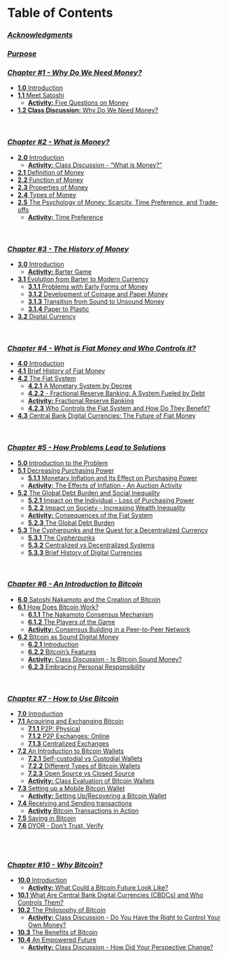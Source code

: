 # Table of Contents  


### _[Acknowledgments](https://github.com/MyFirstBitcoin/Bitcoin-Diploma-2024/blob/main/Web%20View/10.Cover-and-Acknowledgments.md#acknowledgments)_    

### _[Purpose](https://github.com/MyFirstBitcoin/Bitcoin-Diploma-2024/blob/main/Web%20View/12.Purpose.md#bitcoin-diploma)_    
    
### _[Chapter #1 - Why Do We Need Money?](https://github.com/MyFirstBitcoin/Bitcoin-Diploma-2024/blob/main/Web%20View/13.Chapter-1.md#chapter-1)_    
- [**1.0** Introduction](https://github.com/MyFirstBitcoin/Bitcoin-Diploma-2024/blob/main/Web%20View/13.Chapter-1.md#10-introduction)          
- [**1.1** Meet Satoshi](https://github.com/MyFirstBitcoin/Bitcoin-Diploma-2024/blob/main/Web%20View/13.Chapter-1.md#11-meet-satoshi)          
  - [**Activity:** Five Questions on Money](https://github.com/MyFirstBitcoin/Bitcoin-Diploma-2024/blob/main/Web%20View/13.Chapter-1.md#activity-lets-start-the-chapter-by-answering-the-five-questions-below)        
- [**1.2 Class Discussion:** Why Do We Need Money?](https://github.com/MyFirstBitcoin/Bitcoin-Diploma-2024/blob/main/Web%20View/13.Chapter-1.md#12-class-discussion-why-do-we-need-money)        

<br/>

### _[Chapter #2 - What is Money?](https://github.com/MyFirstBitcoin/Bitcoin-Diploma-2024/blob/main/Web%20View/14.Chapter-2.md#chapter-2)_    
- [**2.0** Introduction](https://github.com/MyFirstBitcoin/Bitcoin-Diploma-2024/blob/main/Web%20View/14.Chapter-2.md#20-introduction)
  - [**Activity:** Class Discussion - “What is Money?”](https://github.com/MyFirstBitcoin/Bitcoin-Diploma-2024/blob/main/Web%20View/14.Chapter-2.md#activity-class-discussion---what-is-money)         
- [**2.1** Definition of Money](https://github.com/MyFirstBitcoin/Bitcoin-Diploma-2024/blob/main/Web%20View/14.Chapter-2.md#21-definition-of-money)       
- [**2.2** Function of Money](https://github.com/MyFirstBitcoin/Bitcoin-Diploma-2024/blob/main/Web%20View/14.Chapter-2.md#22-function-of-money)       
- [**2.3** Properties of Money](https://github.com/MyFirstBitcoin/Bitcoin-Diploma-2024/blob/main/Web%20View/14.Chapter-2.md#23-properties-of-money)      
- [**2.4** Types of Money](https://github.com/MyFirstBitcoin/Bitcoin-Diploma-2024/blob/main/Web%20View/14.Chapter-2.md#24-types-of-money)          
- [**2.5** The Psychology of Money: Scarcity, Time Preference, and Trade-offs](https://github.com/MyFirstBitcoin/Bitcoin-Diploma-2024/blob/main/Web%20View/14.Chapter-2.md#25-the-psychology-of-money-scarcity-time-preference-and-trade-offs)        
  - [**Activity:** Time Preference](https://github.com/MyFirstBitcoin/Bitcoin-Diploma-2024/blob/main/Web%20View/14.Chapter-2.md#activity-time-preference)        

<br/>

### _[Chapter #3 - The History of Money](https://github.com/MyFirstBitcoin/Bitcoin-Diploma-2024/blob/main/Web%20View/15.Chapter-3.md#chapter-3)_    
- [**3.0** Introduction](https://github.com/MyFirstBitcoin/Bitcoin-Diploma-2024/blob/main/Web%20View/15.Chapter-3.md#30-introduction)      
  - [**Activity:** Barter Game](https://github.com/MyFirstBitcoin/Bitcoin-Diploma-2024/blob/main/Web%20View/15.Chapter-3.md#activity-class-exercise---barter-game)     
- [**3.1** Evolution from Barter to Modern Currency](https://github.com/MyFirstBitcoin/Bitcoin-Diploma-2024/blob/main/Web%20View/15.Chapter-3.md#31-evolution-from-bartering-to-modern-currency)     
  - [**3.1.1** Problems with Early Forms of Money](https://github.com/MyFirstBitcoin/Bitcoin-Diploma-2024/blob/main/Web%20View/15.Chapter-3.md#311-problems-with-early-forms-of-money)     
  - [**3.1.2** Development of Coinage and Paper Money](https://github.com/MyFirstBitcoin/Bitcoin-Diploma-2024/blob/main/Web%20View/15.Chapter-3.md#312-development-of-coinage-and-paper-money)     
  - [**3.1.3** Transition from Sound to Unsound Money](https://github.com/MyFirstBitcoin/Bitcoin-Diploma-2024/blob/main/Web%20View/15.Chapter-3.md#313-transition-from-sound-to-unsound-money)     
  - [**3.1.4** Paper to Plastic](https://github.com/MyFirstBitcoin/Bitcoin-Diploma-2024/blob/main/Web%20View/15.Chapter-3.md#314-paper-to-plastic)     
- [**3.2** Digital Currency](https://github.com/MyFirstBitcoin/Bitcoin-Diploma-2024/blob/main/Web%20View/15.Chapter-3.md#32-digital-currency)     

<br/>

### _[Chapter #4 - What is Fiat Money and Who Controls it?](https://github.com/MyFirstBitcoin/Bitcoin-Diploma-2024/blob/main/Web%20View/16.Chapter-4.md#chapter-4)_ 
- [**4.0** Introduction](https://github.com/MyFirstBitcoin/Bitcoin-Diploma-2024/blob/main/Web%20View/16.Chapter-4.md#40-introduction)    
- [**4.1** Brief History of Fiat Money](https://github.com/MyFirstBitcoin/Bitcoin-Diploma-2024/blob/main/Web%20View/16.Chapter-4.md#41-brief-history-of-fiat-money)    
- [**4.2** The Fiat System](https://github.com/MyFirstBitcoin/Bitcoin-Diploma-2024/blob/main/Web%20View/16.Chapter-4.md#42-the-fiat-system)    
  - [**4.2.1** A Monetary System by Decree](https://github.com/MyFirstBitcoin/Bitcoin-Diploma-2024/blob/main/Web%20View/16.Chapter-4.md#421-a-monetary-system-by-decree)    
  - [**4.2.2** - Fractional Reserve Banking: A System Fueled by Debt](https://github.com/MyFirstBitcoin/Bitcoin-Diploma-2024/blob/main/Web%20View/16.Chapter-4.md#422-fractional-reserve-banking-a-system-fueled-by-debt)    
  - [**Activity:** Fractional Reserve Banking](https://github.com/MyFirstBitcoin/Bitcoin-Diploma-2024/blob/main/Web%20View/16.Chapter-4.md#activity-fractional-reserve-banking)
  - [**4.2.3** Who Controls the Fiat System and How Do They Benefit?](https://github.com/MyFirstBitcoin/Bitcoin-Diploma-2024/blob/main/Web%20View/16.Chapter-4.md#423-who-controls-the-fiat-system-and-how-do-they-benefit)
- [**4.3** Central Bank Digital Currencies: The Future of Fiat Money](https://github.com/MyFirstBitcoin/Bitcoin-Diploma-2024/blob/main/Web%20View/16.Chapter-4.md#43-central-bank-digital-currencies-the-future-of-fiat-money) 

<br/>

### _[Chapter #5 - How Problems Lead to Solutions](https://github.com/MyFirstBitcoin/Bitcoin-Diploma-2024/blob/main/Web%20View/17.Chapter-5.md#chapter-5)_ 
- [**5.0** Introduction to the Problem](https://github.com/MyFirstBitcoin/Bitcoin-Diploma-2024/blob/main/Web%20View/17.Chapter-5.md#50-introduction-to-the-problem)    
- [**5.1** Decreasing Purchasing Power](https://github.com/MyFirstBitcoin/Bitcoin-Diploma-2024/blob/main/Web%20View/17.Chapter-5.md#51-decreasing-purchasing-power)    
  - [**5.1.1** Monetary Inflation and Its Effect on Purchasing Power](https://github.com/MyFirstBitcoin/Bitcoin-Diploma-2024/blob/main/Web%20View/17.Chapter-5.md#511-monetary-inflation-and-its-effect-on-purchasing-power)    
  - [**Activity:** The Effects of Inflation - An Auction Activity](https://github.com/MyFirstBitcoin/Bitcoin-Diploma-2024/blob/main/Web%20View/17.Chapter-5.md#activity-the-effects-of-inflation---an-auction-activity)    
- [**5.2** The Global Debt Burden and Social Inequality](https://github.com/MyFirstBitcoin/Bitcoin-Diploma-2024/blob/main/Web%20View/17.Chapter-5.md#52-the-global-debt-burden-and-social-inequality)    
  - [**5.2.1** Impact on the Individual - Loss of Purchasing Power](https://github.com/MyFirstBitcoin/Bitcoin-Diploma-2024/blob/main/Web%20View/17.Chapter-5.md#521-impact-on-individuals---loss-of-purchasing-power)    
  - [**5.2.2** Impact on Society - Increasing Wealth Inequality](https://github.com/MyFirstBitcoin/Bitcoin-Diploma-2024/blob/main/Web%20View/17.Chapter-5.md#522-impact-on-society---increasing-wealth-inequality)
  - [**Activity:** Consequences of the Fiat System](https://github.com/MyFirstBitcoin/Bitcoin-Diploma-2024/blob/main/Web%20View/17.Chapter-5.md#activity-consequences-of-the-fiat-system)    
  - [**5.2.3** The Global Debt Burden](https://github.com/MyFirstBitcoin/Bitcoin-Diploma-2024/blob/main/Web%20View/17.Chapter-5.md#523-the-global-debt-burden)
- [**5.3** The Cypherpunks and the Quest for a Decentralized Currency](https://github.com/MyFirstBitcoin/Bitcoin-Diploma-2024/blob/main/Web%20View/17.Chapter-5.md#53-the-cypherpunks-and-the-quest-for-a-decentralized-currency)
  - [**5.3.1** The Cypherpunks](https://github.com/MyFirstBitcoin/Bitcoin-Diploma-2024/blob/main/Web%20View/17.Chapter-5.md#531-the-cypherpunks)
  - [**5.3.2** Centralized vs Decentralized Systems](https://github.com/MyFirstBitcoin/Bitcoin-Diploma-2024/blob/main/Web%20View/17.Chapter-5.md#532-centralized-vs-decentralized-systems)
  - [**5.3.3** Brief History of Digital Currencies](https://github.com/MyFirstBitcoin/Bitcoin-Diploma-2024/blob/main/Web%20View/17.Chapter-5.md#533-brief-history-of-digital-currencies)

<br/>

### _[Chapter #6 - An Introduction to Bitcoin](https://github.com/MyFirstBitcoin/Bitcoin-Diploma-2024/blob/main/Web%20View/18.Chapter-6.md#chapter-6)_ 
- [**6.0** Satoshi Nakamoto and the Creation of Bitcoin](https://github.com/MyFirstBitcoin/Bitcoin-Diploma-2024/blob/main/Web%20View/18.Chapter-6.md#60-satoshi-nakamoto-and-the-creation-of-bitcoin)    
- [**6.1** How Does Bitcoin Work?](https://github.com/MyFirstBitcoin/Bitcoin-Diploma-2024/blob/main/Web%20View/18.Chapter-6.md#61-how-does-bitcoin-work)    
  - [**6.1.1** The Nakamoto Consensus Mechanism](https://github.com/MyFirstBitcoin/Bitcoin-Diploma-2024/blob/main/Web%20View/18.Chapter-6.md#611-the-nakamoto-consensus-mechanism)    
  - [**6.1.2** The Players of the Game](https://github.com/MyFirstBitcoin/Bitcoin-Diploma-2024/blob/main/Web%20View/18.Chapter-6.md#612-the-players-of-the-game)    
  - [**Activity:** Consensus Building in a Peer-to-Peer Network](https://github.com/MyFirstBitcoin/Bitcoin-Diploma-2024/blob/main/Web%20View/18.Chapter-6.md#class-exercise---consensus-building-in-a-peer-to-peer-network)
- [**6.2** Bitcoin as Sound Digital Money](https://github.com/MyFirstBitcoin/Bitcoin-Diploma-2024/blob/main/Web%20View/18.Chapter-6.md#62-bitcoin-as-sound-digital-money)    
  - [**6.2.1** Introduction](https://github.com/MyFirstBitcoin/Bitcoin-Diploma-2024/blob/main/Web%20View/18.Chapter-6.md#621-introduction)    
  - [**6.2.2** Bitcoin’s Features](https://github.com/MyFirstBitcoin/Bitcoin-Diploma-2024/blob/main/Web%20View/18.Chapter-6.md#622-bitcoins-features)
  - [**Activity:** Class Discussion - Is Bitcoin Sound Money?](https://github.com/MyFirstBitcoin/Bitcoin-Diploma-2024/blob/main/Web%20View/18.Chapter-6.md#activity-class-discussion---is-bitcoin-sound-money)    
  - [**6.2.3** Embracing Personal Responsibility](https://github.com/MyFirstBitcoin/Bitcoin-Diploma-2024/blob/main/Web%20View/18.Chapter-6.md#623-embracing-personal-responsibility)

<br/>

### _[Chapter #7 - How to Use Bitcoin](https://github.com/MyFirstBitcoin/Bitcoin-Diploma-2024/blob/main/Web%20View/19.Chapter-7.md#chapter-7)_ 
- [**7.0** Introduction](https://github.com/MyFirstBitcoin/Bitcoin-Diploma-2024/blob/main/Web%20View/19.Chapter-7.md#70-introduction)    
- [**7.1** Acquiring and Exchanging Bitcoin](https://github.com/MyFirstBitcoin/Bitcoin-Diploma-2024/blob/main/Web%20View/19.Chapter-7.md#71-acquiring-and-exchanging-bitcoin)    
  - [**7.1.1** P2P: Physical](https://github.com/MyFirstBitcoin/Bitcoin-Diploma-2024/blob/main/Web%20View/19.Chapter-7.md#711-peer-to-peer-in-person)    
  - [**7.1.2** P2P Exchanges: Online](https://github.com/MyFirstBitcoin/Bitcoin-Diploma-2024/blob/main/Web%20View/19.Chapter-7.md#712-peer-to-peer-online)    
  - [**7.1.3** Centralized Exchanges](https://github.com/MyFirstBitcoin/Bitcoin-Diploma-2024/blob/main/Web%20View/19.Chapter-7.md#713-centralized-exchanges)
- [**7.2** An Introduction to Bitcoin Wallets](https://github.com/MyFirstBitcoin/Bitcoin-Diploma-2024/blob/main/Web%20View/19.Chapter-7.md#72-an-introduction-to-bitcoin-wallets)    
  - [**7.2.1** Self-custodial vs Custodial Wallets](https://github.com/MyFirstBitcoin/Bitcoin-Diploma-2024/blob/main/Web%20View/19.Chapter-7.md#721-self-custodial-vs-custodial-wallets)    
  - [**7.2.2** Different Types of Bitcoin Wallets](https://github.com/MyFirstBitcoin/Bitcoin-Diploma-2024/blob/main/Web%20View/19.Chapter-7.md#722-different-types-of-bitcoin-wallets)
  - [**7.2.3** Open Source vs Closed Source](https://github.com/MyFirstBitcoin/Bitcoin-Diploma-2024/blob/main/Web%20View/19.Chapter-7.md#723-open-source-vs-closed-source)    
  - [**Activity:** Class Evaluation of Bitcoin Wallets](https://github.com/MyFirstBitcoin/Bitcoin-Diploma-2024/blob/main/Web%20View/19.Chapter-7.md#activity-class-discussion-and-evaluation-of-bitcoin-wallets-on-bitcoinorg)
- [**7.3** Setting up a Mobile Bitcoin Wallet](https://github.com/MyFirstBitcoin/Bitcoin-Diploma-2024/blob/main/Web%20View/19.Chapter-7.md#73-setting-up-a-mobile-bitcoin-wallet)    
  - [**Activity:** Setting Up/Recovering a Bitcoin Wallet](https://github.com/MyFirstBitcoin/Bitcoin-Diploma-2024/blob/main/Web%20View/19.Chapter-7.md#activity-setting-uprecovering-a-bitcoin-wallet)    
- [**7.4** Receiving and Sending transactions](https://github.com/MyFirstBitcoin/Bitcoin-Diploma-2024/blob/main/Web%20View/19.Chapter-7.md#74-receiving-and-sending-transactions)    
  - [**Activity** Bitcoin Transactions in Action](https://github.com/MyFirstBitcoin/Bitcoin-Diploma-2024/blob/main/Web%20View/19.Chapter-7.md#activity-bitcoin-transactions-in-action)    
- [**7.5** Saving in Bitcoin](https://github.com/MyFirstBitcoin/Bitcoin-Diploma-2024/blob/main/Web%20View/19.Chapter-7.md#75-saving-in-bitcoin)    
- [**7.6** DYOR - Don’t Trust, Verify](https://github.com/MyFirstBitcoin/Bitcoin-Diploma-2024/blob/main/Web%20View/19.Chapter-7.md#76-dont-trust-verify)  

<br/>



<br/>

### _[Chapter #10 - Why Bitcoin?](https://github.com/MyFirstBitcoin/Bitcoin-Diploma-2024/blob/main/Web%20View/22.Chapter-10.md#chapter-10)_ 
- [**10.0** Introduction](https://github.com/MyFirstBitcoin/Bitcoin-Diploma-2024/blob/main/Web%20View/22.Chapter-10.md#100-introduction)    
  - [**Activity:** What Could a Bitcoin Future Look Like?](https://github.com/MyFirstBitcoin/Bitcoin-Diploma-2024/blob/main/Web%20View/22.Chapter-10.md#activity-watch-the-video)    
- [**10.1** What Are Central Bank Digital Currencies (CBDCs) and Who Controls Them?](https://github.com/MyFirstBitcoin/Bitcoin-Diploma-2024/blob/main/Web%20View/22.Chapter-10.md#101-what-are-central-bank-digital-currencies-cbdcs-and-who-controls-them)    
- [**10.2** The Philosophy of Bitcoin](https://github.com/MyFirstBitcoin/Bitcoin-Diploma-2024/blob/main/Web%20View/22.Chapter-10.md#102-the-philosophy-of-bitcoin)    
  - [**Activity:** Class Discussion - Do You Have the Right to Control Your Own Money?](https://github.com/MyFirstBitcoin/Bitcoin-Diploma-2024/blob/main/Web%20View/22.Chapter-10.md#activity-class-discussion---do-you-have-the-right-to-control-your-own-money)
- [**10.3** The Benefits of Bitcoin](https://github.com/MyFirstBitcoin/Bitcoin-Diploma-2024/blob/main/Web%20View/22.Chapter-10.md#103-the-benefits-of-bitcoin)    
- [**10.4** An Empowered Future](https://github.com/MyFirstBitcoin/Bitcoin-Diploma-2024/blob/main/Web%20View/22.Chapter-10.md#104-an-empowered-future)    
  - [**Activity:** Class Discussion - How Did Your Perspective Change?](https://github.com/MyFirstBitcoin/Bitcoin-Diploma-2024/blob/main/Web%20View/22.Chapter-10.md#activity-final-class-discussion---how-did-your-perspective-change) 
